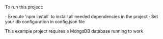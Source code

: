 To run this project:

· Execute 'npm install' to install all needed dependencies in the project
· Set your db configuration in config.json file

This example project requires a MongoDB database running to work